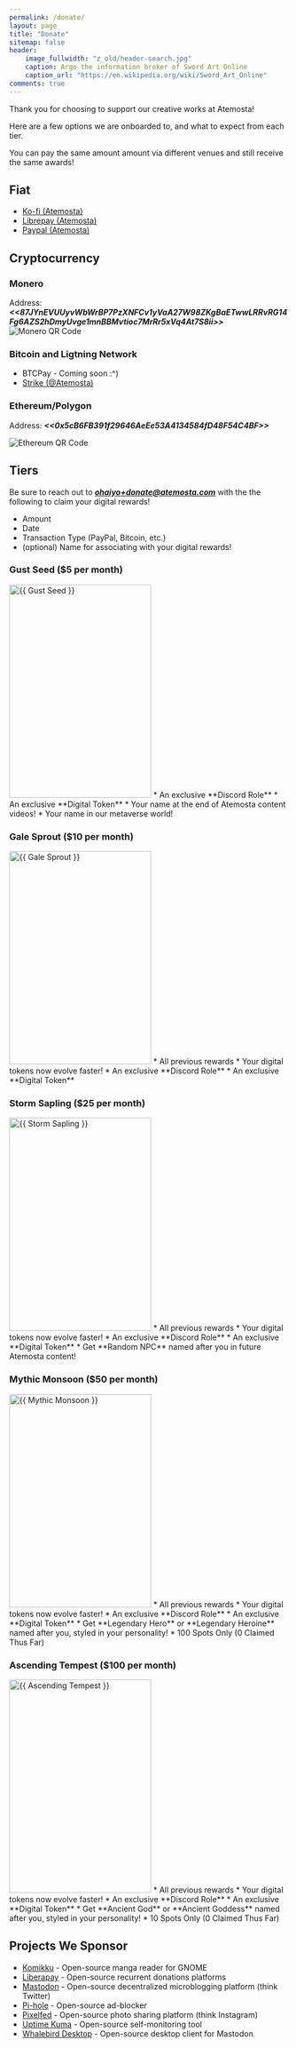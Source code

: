 ```yaml
---
permalink: /donate/
layout: page
title: "Donate"
sitemap: false
header:
    image_fullwidth: "z_old/header-search.jpg"
    caption: Argo the information broker of Sword Art Online
    caption_url: "https://en.wikipedia.org/wiki/Sword_Art_Online"
comments: true
---
```

Thank you for choosing to support our creative works at Atemosta! 

Here are a few options we are onboarded to, and what to expect from each tier. 

You can pay the same amount amount via different venues and still receive the same awards!

## Fiat
* [Ko-fi (Atemosta)][2]
* [Librepay (Atemosta)][3]
* [Paypal (Atemosta)][4]

## Cryptocurrency
### Monero
Address: ***<<87JYnEVUUyvWbWrBP7PzXNFCv1yVaA27W98ZKgBaETwwLRRvRG14Fg6AZS2hDmyUvge1mnBBMvtioc7MrRr5xVq4At7S8ii>>***
![Monero QR Code](/images/donate/monero.png)

### Bitcoin and Ligtning Network
* BTCPay - Coming soon :^)
* [Strike (@Atemosta)][12]

### Ethereum/Polygon
Address: ***<<0x5cB6FB391f29646AeEe53A4134584fD48F54C4BF>>***

![Ethereum QR Code](/images/donate/eth.png)

## Tiers
Be sure to reach out to ***ohaiyo+donate@atemosta.com*** with the the following to claim your digital rewards!
* Amount
* Date
* Transaction Type (PayPal, Bitcoin, etc.)
* (optional) Name for associating with your digital rewards!

### Gust Seed ($5 per month)
<img src="/images/donate/gust-seed-0.jpeg" alt="{{ Gust Seed }}" height="384" width="256" />
* An exclusive **Discord Role**
* An exclusive **Digital Token**
* Your name at the end of Atemosta content videos!
* Your name in our metaverse world! 
  
### Gale Sprout ($10 per month) 
<img src="/images/donate/gale-sprout.jpeg" alt="{{ Gale Sprout }}" height="384" width="256" />
* All previous rewards
* Your digital tokens now evolve faster!
* An exclusive **Discord Role**
* An exclusive **Digital Token**

### Storm Sapling ($25 per month)
<img src="/images/donate/storm-sapling.jpeg" alt="{{ Storm Sapling }}" height="384" width="256" />
* All previous rewards
* Your digital tokens now evolve faster!
* An exclusive **Discord Role**
* An exclusive **Digital Token**
* Get **Random NPC** named after you in future Atemosta content!


### Mythic Monsoon ($50 per month)
<img src="/images/donate/mythic-monsoon.jpeg" alt="{{ Mythic Monsoon }}" height="384" width="256" />
* All previous rewards
* Your digital tokens now evolve faster!
* An exclusive **Discord Role**
* An exclusive **Digital Token**
* Get **Legendary Hero** or **Legendary Heroine** named after you, styled in your personality!
* 100 Spots Only (0 Claimed Thus Far)

### Ascending Tempest ($100 per month)
<img src="/images/donate/ascending-tempest.jpeg" alt="{{ Ascending Tempest }}" height="384" width="256" />
* All previous rewards
* Your digital tokens now evolve faster!
* An exclusive **Discord Role**
* An exclusive **Digital Token**
* Get **Ancient God** or **Ancient Goddess** named after you, styled in your personality!
* 10 Spots Only (0 Claimed Thus Far)

## Projects We Sponsor
* [Komikku][5] - Open-source manga reader for GNOME
* [Liberapay][6] - Open-source recurrent donations platforms
* [Mastodon][7] - Open-source decentralized microblogging platform (think Twitter)
* [Pi-hole][11] - Open-source ad-blocker
* [Pixelfed][8] - Open-source photo sharing platform (think Instagram)
* [Uptime Kuma][9] - Open-source self-monitoring tool
* [Whalebird Desktop][10] - Open-source desktop client for Mastodon

[2]: https://ko-fi.com/atemosta
[3]: https://en.liberapay.com/Atemosta/
[4]: https://www.paypal.com/donate/?hosted_button_id=XYB3NWRCSBQZ4
[5]: https://gitlab.com/valos/Komikku
[6]: https://liberapay.com/Liberapay/
[7]: https://joinmastodon.org/
[8]: https://github.com/pixelfed/pixelfed
[9]: https://github.com/louislam/uptime-kuma
[10]: https://github.com/h3poteto/whalebird-desktop
[11]: https://github.com/pi-hole
[12]: https://strike.me/atemosta




